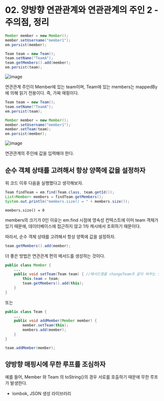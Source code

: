 # 02. 양방향 연관관계와 연관관계의 주인 2 - 주의점, 정리
```java
Member member = new Member();
member.setUsername("member1");
em.persist(member);

Team team = new Team();
team.setName("TeamA");
team.getMembers().add(member);
em.persist(team);
```
![image](https://github.com/GYUNGAEEEE/inflearn-SpringBoot-JPA/assets/158580466/3d4633c5-68f8-49e7-ba51-0a1a76a23e1e)

연관관계 주인이 Member에 있는 team이며, Team에 있는 members는 mappedBy에 의해 읽기 전용이다. 즉, 가짜 매핑이다.

```java
Team team = new Team();
team.setName("TeamA");
em.persist(team);

Member member = new Member();
member.setUsername("member1");
member.setTeam(team);
em.persist(member);
```
![image](https://github.com/GYUNGAEEEE/inflearn-SpringBoot-JPA/assets/158580466/bb0d185d-ea7d-43f6-99b2-7a0ac9db8853)

연관관계의 주인에 값을 입력해야 한다.

## 순수 객체 상태를 고려해서 항상 양쪽에 값을 설정하자
위 코드 이후 다음을 실행했다고 생각해보자.
```java
Team findTeam = em.find(Team.class, team.getId());
List<Member> members = findTeam.getMembers();
System.out.println("members.size() = " + members.size());
```
```
members.size() = 0
```
members의 크기가 0인 이유는 em.find 시점에 영속성 컨텍스트에 이미 team 객체가 있기 때문에, 
데이터베이스에 접근하지 않고 1차 캐시에서 조회하기 때문이다.

따라서, 순수 객체 상태를 고려해서 항상 양쪽에 값을 설정하자.
```java
team.getMembers().add(member);
```
더 좋은 방법은 연관관계 편의 메서드를 생성하는 것이다.
```java
public class Member {
    ...
    public void setTeam(Team team) { //메서드명을 changeTeam과 같이 바꾸는 것도 좋다
        this.team = team;
        team.getMembers().add(this);
    }
}
```
또는
```java
public class Team {
    ...
    public void addMember(Member member) {
        member.setTeam(this);
        members.add(member);
    }
}
```
```java
team.addMember(member);
```

## 양방향 매핑시에 무한 루프를 조심하자
예를 들어, Member 와 Team 의 toString()의 경우 서로를 호출하기 때문에 무한 루프가 발생한다.

+ lombok, JSON 생성 라이브러리
